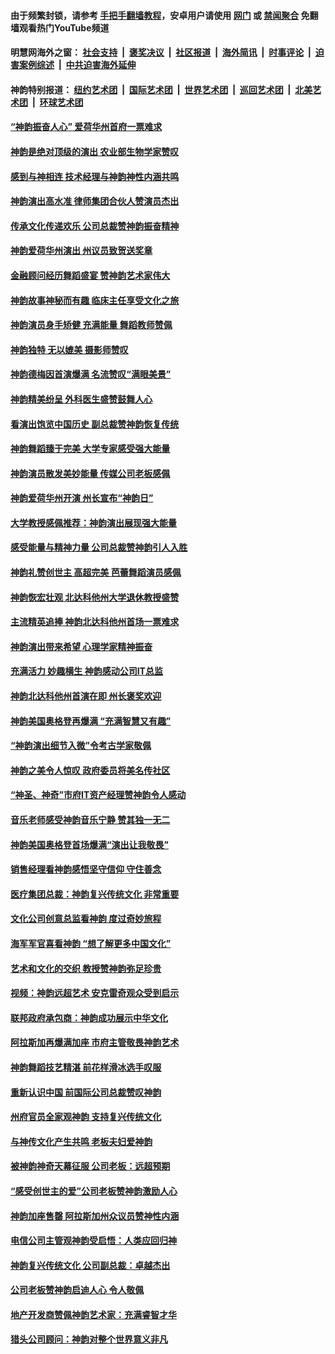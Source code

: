 #### 由于频繁封锁，请参考 [手把手翻墙教程](https://github.com/gfw-breaker/guides/wiki/)，安卓用户请使用 [网门](https://github.com/gfw-breaker/bn-android/blob/master/ogate.md?t=05260915) 或 [禁闻聚合](https://github.com/gfw-breaker/bn-android) 免翻墙观看热门YouTube频道 

#### 明慧网海外之窗：&nbsp;[社会支持](140.md?t=05260915) &nbsp;|&nbsp; [褒奖决议](282.md?t=05260915) &nbsp;|&nbsp; [社区报道](91.md?t=05260915) &nbsp;|&nbsp; [海外简讯](245.md?t=05260915) &nbsp;|&nbsp; [时事评论](251.md?t=05260915) &nbsp;|&nbsp; [迫害案例综述](328.md?t=05260915) &nbsp;|&nbsp; [中共迫害海外延伸](236.md?t=05260915) 

#### 神韵特别报道：&nbsp;[纽约艺术团](nf4778.md?t=05260915) &nbsp;|&nbsp; [国际艺术团](nf4780.md?t=05260915) &nbsp;|&nbsp; [世界艺术团](nf5951.md?t=05260915) &nbsp;|&nbsp; [巡回艺术团](nf4779.md?t=05260915) &nbsp;|&nbsp; [北美艺术团](nf1148019.md?t=05260915) &nbsp;|&nbsp; [环球艺术团](nf1299941.md?t=05260915)  

#### [“神韵振奋人心” 爱荷华州首府一票难求](../pages/nf1148019/n11244653.md?t=05260915) 

#### [神韵是绝对顶级的演出 农业部生物学家赞叹](../pages/nf1148019/n11244541.md?t=05260915) 

#### [感到与神相连 技术经理与神韵神性内涵共鸣](../pages/nf1148019/n11244409.md?t=05260915) 

#### [神韵演出高水准 律师集团合伙人赞演员杰出](../pages/nf1148019/n11244377.md?t=05260915) 

#### [传承文化传递欢乐 公司总裁赞神韵振奋精神](../pages/nf1148019/n11244357.md?t=05260915) 

#### [神韵爱荷华州演出 州议员致贺送奖章](../pages/nf1148019/n11244364.md?t=05260915) 

#### [金融顾问经历舞蹈盛宴 赞神韵艺术家伟大](../pages/nf1148019/n11244298.md?t=05260915) 

#### [神韵故事神秘而有趣 临床主任享受文化之旅](../pages/nf1148019/n11242071.md?t=05260915) 

#### [神韵演员身手矫健 充满能量 舞蹈教师赞佩](../pages/nf1148019/n11241997.md?t=05260915) 

#### [神韵独特 无以媲美 摄影师赞叹](../pages/nf1148019/n11241883.md?t=05260915) 

#### [神韵德梅因首演爆满 名流赞叹“满眼美景”](../pages/nf1148019/n11241911.md?t=05260915) 

#### [神韵精美纷呈 外科医生盛赞鼓舞人心](../pages/nf1148019/n11241705.md?t=05260915) 

#### [看演出饱览中国历史 副总裁赞神韵恢复传统](../pages/nf1148019/n11241755.md?t=05260915) 

#### [神韵舞蹈臻于完美 大学专家感受强大能量](../pages/nf1148019/n11241527.md?t=05260915) 

#### [神韵演员散发美妙能量 传媒公司老板感佩](../pages/nf1148019/n11241488.md?t=05260915) 

#### [神韵爱荷华州开演 州长宣布“神韵日”](../pages/nf1148019/n11241260.md?t=05260915) 

#### [大学教授感佩推荐：神韵演出展现强大能量](../pages/nf1148019/n11238635.md?t=05260915) 

#### [感受能量与精神力量 公司总裁赞神韵引人入胜](../pages/nf1148019/n11237180.md?t=05260915) 

#### [神韵礼赞创世主 高超完美 芭蕾舞蹈演员感佩](../pages/nf1148019/n11237455.md?t=05260915) 

#### [神韵恢宏壮观 北达科他州大学退休教授盛赞](../pages/nf1148019/n11237185.md?t=05260915) 

#### [主流精英追捧 神韵北达科他州首场一票难求](../pages/nf1148019/n11237141.md?t=05260915) 

#### [神韵演出带来希望 心理学家精神振奋](../pages/nf1148019/n11237127.md?t=05260915) 

#### [充满活力 妙趣横生 神韵感动公司IT总监](../pages/nf1148019/n11236869.md?t=05260915) 

#### [神韵北达科他州首演在即 州长褒奖欢迎](../pages/nf1148019/n11235903.md?t=05260915) 

#### [神韵美国奥格登再爆满 “充满智慧又有趣”](../pages/nf1148019/n11233396.md?t=05260915) 

#### [“神韵演出细节入微”令考古学家敬佩](../pages/nf1148019/n11233222.md?t=05260915) 

#### [神韵之美令人惊叹 政府委员将美名传社区](../pages/nf1148019/n11233217.md?t=05260915) 

#### [“神圣、神奇”市府IT资产经理赞神韵令人感动](../pages/nf1148019/n11233102.md?t=05260915) 

#### [音乐老师感受神韵音乐宁静 赞其独一无二](../pages/nf1148019/n11233026.md?t=05260915) 

#### [神韵美国奥格登首场爆满“演出让我敬畏”](../pages/nf1148019/n11231386.md?t=05260915) 

#### [销售经理看神韵感悟坚守信仰 守住善念](../pages/nf1148019/n11231251.md?t=05260915) 

#### [医疗集团总裁：神韵复兴传统文化 非常重要](../pages/nf1148019/n11231226.md?t=05260915) 

#### [文化公司创意总监看神韵 度过奇妙旅程](../pages/nf1148019/n11231077.md?t=05260915) 

#### [海军军官喜看神韵 “想了解更多中国文化”](../pages/nf1148019/n11231197.md?t=05260915) 

#### [艺术和文化的交织 教授赞神韵弥足珍贵](../pages/nf1148019/n11231076.md?t=05260915) 

#### [视频：神韵远超艺术 安克雷奇观众受到启示](../pages/nf1148019/n11222738.md?t=05260915) 

#### [联邦政府承包商：神韵成功展示中华文化](../pages/nf1148019/n11221827.md?t=05260915) 

#### [阿拉斯加再爆满加座 市府主管敬畏神韵艺术](../pages/nf1148019/n11221442.md?t=05260915) 

#### [神韵舞蹈技艺精湛 前花样滑冰选手叹服](../pages/nf1148019/n11221308.md?t=05260915) 

#### [重新认识中国 前国际公司总裁赞叹神韵](../pages/nf1148019/n11221378.md?t=05260915) 

#### [州府官员全家观神韵 支持复兴传统文化](../pages/nf1148019/n11221246.md?t=05260915) 

#### [与神传文化产生共鸣 老板夫妇爱神韵](../pages/nf1148019/n11220724.md?t=05260915) 

#### [被神韵神奇天幕征服 公司老板：远超预期](../pages/nf1148019/n11220488.md?t=05260915) 

#### [“感受创世主的爱”公司老板赞神韵激励人心](../pages/nf1148019/n11220163.md?t=05260915) 

#### [神韵加座售罄 阿拉斯加州众议员赞神性内涵](../pages/nf1148019/n11220107.md?t=05260915) 

#### [电信公司主管观神韵受启悟：人类应回归神](../pages/nf1148019/n11220064.md?t=05260915) 

#### [神韵复兴传统文化 公司副总裁：卓越杰出](../pages/nf1148019/n11219918.md?t=05260915) 

#### [公司老板赞神韵启迪人心 令人敬佩](../pages/nf1148019/n11219923.md?t=05260915) 

#### [地产开发商赞佩神韵艺术家：充满睿智才华](../pages/nf1148019/n11219764.md?t=05260915) 

#### [猎头公司顾问：神韵对整个世界意义非凡](../pages/nf1148019/n11219615.md?t=05260915) 

